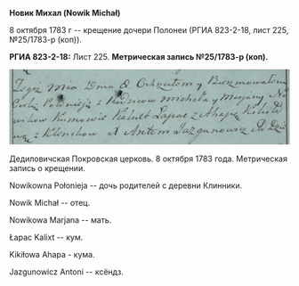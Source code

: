 **Новик Михал (Nowik Michał)**

8 октября 1783 г -- крещение дочери Полонеи (РГИА 823-2-18, лист 225,
№25/1783-р (коп)).

**РГИА 823-2-18:** Лист 225. **Метрическая запись №25/1783-р (коп).**

![](./media/e7335f3292bf033d0cd56648aa138fce708afa02.png)

Дедиловичская Покровская церковь. 8 октября 1783 года. Метрическая
запись о крещении.

Nowikowna Połonieja -- дочь родителей с деревни Клинники.

Nowik Michał -- отец.

Nowikowa Marjana -- мать.

Łapac Kalixt -- кум.

Kikiłowa Ahapa - кума.

Jazgunowicz Antoni -- ксёндз.
